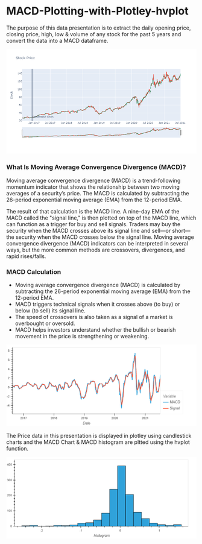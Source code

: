# MACD-Plotting-with-Plotley-hvplot

The purpose of this data presentation is to extract the daily opening price, closing price, high, low & volume of any stock for the past 5 years and convert the data into a MACD dataframe.

![Stock Price](https://github.com/ritwikthakar/MACD-Plotting-with-Plotley-hvplot/blob/main/Images/Price.png)

### What Is Moving Average Convergence Divergence (MACD)?

Moving average convergence divergence (MACD) is a trend-following momentum indicator that shows the relationship between two moving averages of a security’s price. The MACD is calculated by subtracting the 26-period exponential moving average (EMA) from the 12-period EMA.

The result of that calculation is the MACD line. A nine-day EMA of the MACD called the "signal line," is then plotted on top of the MACD line, which can function as a trigger for buy and sell signals. Traders may buy the security when the MACD crosses above its signal line and sell—or short—the security when the MACD crosses below the signal line. Moving average convergence divergence (MACD) indicators can be interpreted in several ways, but the more common methods are crossovers, divergences, and rapid rises/falls.

### MACD Calculation

- Moving average convergence divergence (MACD) is calculated by subtracting the 26-period exponential moving average (EMA) from the 12-period EMA.
- MACD triggers technical signals when it crosses above (to buy) or below (to sell) its signal line.
- The speed of crossovers is also taken as a signal of a market is overbought or oversold.
- MACD helps investors understand whether the bullish or bearish movement in the price is strengthening or weakening.

![MACD](https://github.com/ritwikthakar/MACD-Plotting-with-Plotley-hvplot/blob/main/Images/MACD.png)


The Price data in this presentation is displayed in plotley using candlestick charts and the MACD Chart & MACD histogram are pltted using the hvplot function.


![MACD Histogram](https://github.com/ritwikthakar/MACD-Plotting-with-Plotley-hvplot/blob/main/Images/MACD%20Histogram.png)
